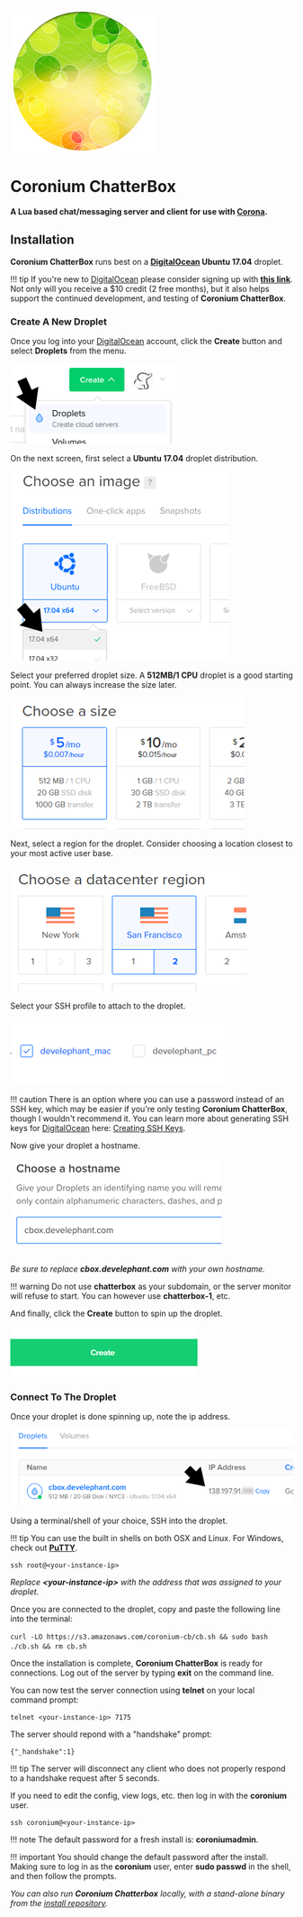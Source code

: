 ![logo](imgs/logo256.png)

# Coronium ChatterBox

__A Lua based chat/messaging server and client for use with [Corona](https://coronalabs.com).__

## Installation

__Coronium ChatterBox__ runs best on a __[DigitalOcean](https://m.do.co/c/cddeeddbbdb8) Ubuntu 17.04__ droplet.

!!! tip
    If you're new to [DigitalOcean](https://m.do.co/c/cddeeddbbdb8) please consider signing up with __[this link](https://m.do.co/c/cddeeddbbdb8)__. Not only will you receive a $10 credit (2 free months), but it also helps support the continued development, and testing of __Coronium ChatterBox__.


### Create A New Droplet

Once you log into your [DigitalOcean](https://m.do.co/c/cddeeddbbdb8) account, click the __Create__ button and select __Droplets__ from the menu.

![step1](imgs/step01.png)

On the next screen, first select a __Ubuntu 17.04__ droplet distribution.

![step2](imgs/step02.png) 

Select your preferred droplet size. A __512MB/1 CPU__ droplet is a good starting point. You can always increase the size later.

![step3](imgs/step03.png)

Next, select a region for the droplet. Consider choosing a location closest to your most active user base.

![step4](imgs/step04.png)

Select your SSH profile to attach to the droplet.

![step5](imgs/step05.png)

!!! caution
    There is an option where you can use a password instead of an SSH key, which may be easier if you're only testing __Coronium ChatterBox__, though I wouldn't recommend it. You can learn more about generating SSH keys for [DigitalOcean](https://m.do.co/c/cddeeddbbdb8) here: [Creating SSH Keys](https://www.digitalocean.com/community/tutorials/how-to-use-ssh-keys-with-digitalocean-droplets).

Now give your droplet a hostname.

![step6](imgs/step06.png)

_Be sure to replace __cbox.develephant.com__ with your own hostname._

!!! warning
    Do not use __chatterbox__ as your subdomain, or the server monitor will refuse to start. You can however use __chatterbox-1__, etc.

And finally, click the __Create__ button to spin up the droplet.

![step7](imgs/step07.png)

### Connect To The Droplet

Once your droplet is done spinning up, note the ip address.

![step8](imgs/step08.png)

Using a terminal/shell of your choice, SSH into the droplet.

!!! tip
    You can use the built in shells on both OSX and Linux. For Windows, check out __[PuTTY](https://www.chiark.greenend.org.uk/~sgtatham/putty/latest.html)__.

```
ssh root@<your-instance-ip>
```

_Replace __<your-instance-ip\>__ with the address that was assigned to your droplet._

Once you are connected to the droplet, copy and paste the following line into the terminal:

`curl -LO https://s3.amazonaws.com/coronium-cb/cb.sh && sudo bash ./cb.sh && rm cb.sh`

Once the installation is complete, __Coronium ChatterBox__ is ready for connections. Log out of the server by typing __exit__ on the command line.

You can now test the server connection using __telnet__ on your local command prompt:

```
telnet <your-instance-ip> 7175
```

The server should repond with a "handshake" prompt:

```
{"_handshake":1}
```

!!! tip
    The server will disconnect any client who does not properly respond to a handshake request after 5 seconds.

If you need to edit the config, view logs, etc. then log in with the __coronium__ user.

```
ssh coronium@<your-instance-ip>
```


!!! note
    The default password for a fresh install is: __coroniumadmin__.

!!! important
    You should change the default password after the install. Making sure to log in as the __coronium__ user, enter __sudo passwd__ in the shell, and then follow the prompts.

_You can also run __Coronium Chatterbox__ locally, with a stand-alone binary from the [install repository](https://github.com/develephant/coronium-chatterbox/tree/master/standalone)._